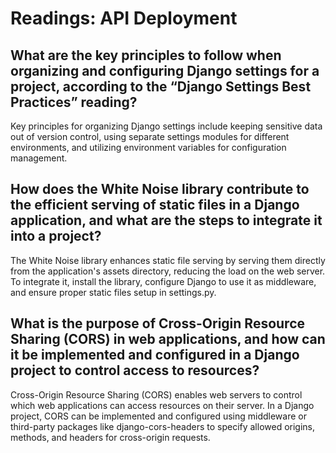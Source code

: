 # Readings: API Deployment

## What are the key principles to follow when organizing and configuring Django settings for a project, according to the “Django Settings Best Practices” reading?

Key principles for organizing Django settings include keeping sensitive data out of version control, using separate settings modules for different environments, and utilizing environment variables for configuration management.

## How does the White Noise library contribute to the efficient serving of static files in a Django application, and what are the steps to integrate it into a project?

The White Noise library enhances static file serving by serving them directly from the application's assets directory, reducing the load on the web server. To integrate it, install the library, configure Django to use it as middleware, and ensure proper static files setup in settings.py.

## What is the purpose of Cross-Origin Resource Sharing (CORS) in web applications, and how can it be implemented and configured in a Django project to control access to resources?

Cross-Origin Resource Sharing (CORS) enables web servers to control which web applications can access resources on their server. In a Django project, CORS can be implemented and configured using middleware or third-party packages like django-cors-headers to specify allowed origins, methods, and headers for cross-origin requests.
